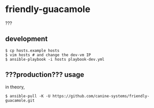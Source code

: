 # friendly-guacamole

???

## development

```
$ cp hosts.example hosts
$ vim hosts # and change the dev-vm IP
$ ansible-playbook -i hosts playbook-dev.yml
```

## ???production??? usage

in theory,

```
$ ansible-pull -K -U https://github.com/canine-systems/friendly-guacamole.git
```

